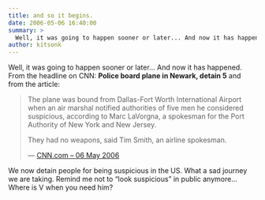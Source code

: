 ```yaml
---
title: and so it begins.
date: 2006-05-06 16:40:00
summary: >
  Well, it was going to happen sooner or later... And now it has happened.
author: kitsonk
---
```


Well, it was going to happen sooner or later... And now it has happened. From
the headline on CNN: **Police board plane in Newark, detain 5** and from the
article:

> The plane was bound from Dallas-Fort Worth International Airport when an air
> marshal notified authorities of five men he considered suspicious, according
> to Marc LaVorgna, a spokesman for the Port Authority of New York and New
> Jersey.
>
> They had no weapons, said Tim Smith, an airline spokesman.
>
> —
> [CNN.com – 06 May 2006](https://web.archive.org/web/20060518031100/http://www.cnn.com/2006/US/05/06/passengers.detained.ap/index.html)

We now detain people for being suspicious in the US. What a sad journey we are
taking. Remind me not to “look suspicious” in public anymore… Where is V when
you need him?
